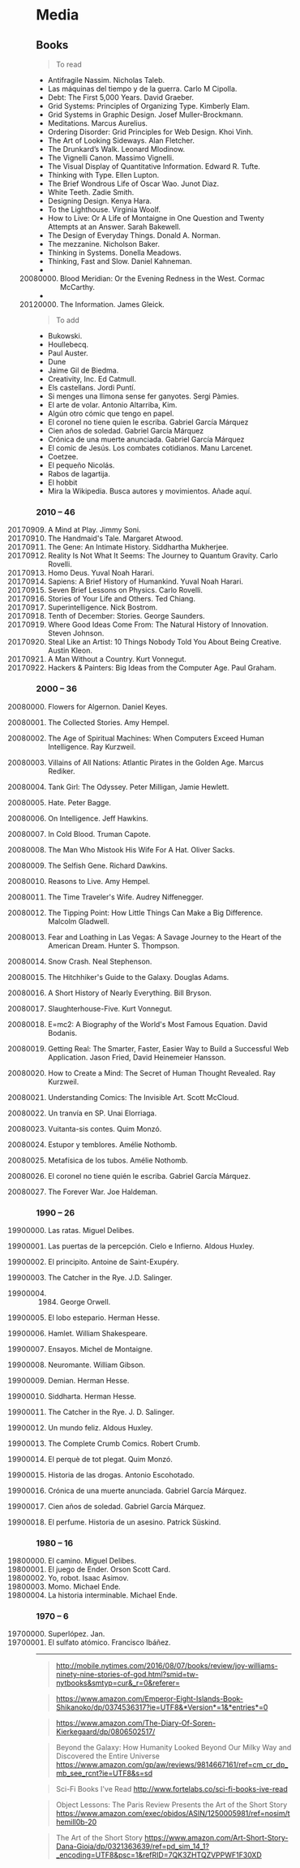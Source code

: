 
# Media

## Books


> To read

+ Antifragile Nassim. Nicholas Taleb.
+ Las máquinas del tiempo y de la guerra. Carlo M Cipolla.
+ Debt: The First 5,000 Years. David Graeber.
+ Grid Systems: Principles of Organizing Type. Kimberly Elam.
+ Grid Systems in Graphic Design. Josef Muller-Brockmann.
+ Meditations. Marcus Aurelius.
+ Ordering Disorder: Grid Principles for Web Design. Khoi Vinh.
+ The Art of Looking Sideways. Alan Fletcher.
+ The Drunkard’s Walk. Leonard Mlodinow.
+ The Vignelli Canon. Massimo Vignelli.
+ The Visual Display of Quantitative Information. Edward R. Tufte.
+ Thinking with Type. Ellen Lupton.
+ The Brief Wondrous Life of Oscar Wao. Junot Diaz.
+ White Teeth. Zadie Smith.
+ Designing Design. Kenya Hara.
+ To the Lighthouse. Virginia Woolf.
+ How to Live: Or A Life of Montaigne in One Question and Twenty Attempts at an Answer. Sarah Bakewell.
+ The Design of Everyday Things. Donald A. Norman.
+ The mezzanine. Nicholson Baker.
+ Thinking in Systems. Donella Meadows.
+ Thinking, Fast and Slow. Daniel Kahneman.
+ 20080000. Blood Meridian: Or the Evening Redness in the West. Cormac McCarthy.
+ 20120000. The Information. James Gleick.



> To add

+ Bukowski.
+ Houllebecq.
+ Paul Auster.
+ Dune
+ Jaime Gil de Biedma.
+ Creativity, Inc. Ed Catmull.
+ Els castellans. Jordi Puntí.
+ Si menges una llimona sense fer ganyotes. Sergi Pàmies.
+ El arte de volar. Antonio Altarriba, Kim.
+ Algún otro cómic que tengo en papel.
+ El coronel no tiene quien le escriba. Gabriel García Márquez
+ Cien años de soledad. Gabriel García Márquez
+ Crónica de una muerte anunciada. Gabriel García Márquez
+ El comic de Jesús. Los combates cotidianos. Manu Larcenet.
+ Coetzee.
+ El pequeño Nicolás.
+ Rabos de lagartija.
+ El hobbit
+ Mira la Wikipedia. Busca autores y movimientos. Añade aquí. 


### 2010 – 46

20170909. A Mind at Play. Jimmy Soni.
20170409. The Handmaid's Tale. Margaret Atwood.
20170330. The Gene: An Intimate History. Siddhartha Mukherjee.
20170310. Reality Is Not What It Seems: The Journey to Quantum Gravity. Carlo Rovelli.
20170202. Homo Deus. Yuval Noah Harari.
20161212. Sapiens: A Brief History of Humankind. Yuval Noah Harari.
20160000. Seven Brief Lessons on Physics. Carlo Rovelli.
20160000. Stories of Your Life and Others. Ted Chiang.
20160000. Superintelligence. Nick Bostrom.
20160000. Tenth of December: Stories. George Saunders.
20160000. Where Good Ideas Come From: The Natural History of Innovation. Steven Johnson.
20160000. Steal Like an Artist: 10 Things Nobody Told You About Being Creative. Austin Kleon.
20150000. A Man Without a Country. Kurt Vonnegut.
20100000. Hackers & Painters: Big Ideas from the Computer Age. Paul Graham.


### 2000 – 36

20080000. Flowers for Algernon. Daniel Keyes.
20070000. The Collected Stories. Amy Hempel.
20060000. The Age of Spiritual Machines: When Computers Exceed Human Intelligence. Ray Kurzweil.
20060000. Villains of All Nations: Atlantic Pirates in the Golden Age. Marcus Rediker.
20060000. Tank Girl: The Odyssey.  Peter Milligan, Jamie Hewlett.
20060000. Hate. Peter Bagge.
20050000. On Intelligence. Jeff Hawkins.
20050000. In Cold Blood. Truman Capote.
20050000. The Man Who Mistook His Wife For A Hat. Oliver Sacks.
20050000. The Selfish Gene. Richard Dawkins.
20050000. Reasons to Live. Amy Hempel.
20050000. The Time Traveler's Wife. Audrey Niffenegger.
20050000. The Tipping Point: How Little Things Can Make a Big Difference. Malcolm Gladwell.
20050000. Fear and Loathing in Las Vegas: A Savage Journey to the Heart of the American Dream. Hunter S. Thompson.
20050000. Snow Crash. Neal Stephenson.
20050000. The Hitchhiker's Guide to the Galaxy. Douglas Adams.
20040000. A Short History of Nearly Everything. Bill Bryson.
20000000. Slaughterhouse-Five. Kurt Vonnegut.

20000000. E=mc2: A Biography of the World's Most Famous Equation. David Bodanis.
20000000. Getting Real: The Smarter, Faster, Easier Way to Build a Successful Web Application. Jason Fried, David Heinemeier Hansson.
20000000. How to Create a Mind: The Secret of Human Thought Revealed. Ray Kurzweil.
20000000. Understanding Comics: The Invisible Art. Scott McCloud.
20000000. Un tranvía en SP. Unai Elorriaga.
20000000. Vuitanta-sis contes. Quim Monzó.
20000000. Estupor y temblores. Amélie Nothomb.
20000000. Metafísica de los tubos. Amélie Nothomb.
20000000. El coronel no tiene quién le escriba. Gabriel García Márquez.
20000000. The Forever War. Joe Haldeman.


### 1990 – 26

19900000. Las ratas. Miguel Delibes.
19900000. Las puertas de la percepción. Cielo e Infierno. Aldous Huxley.
19900000. El principito. Antoine de Saint-Exupéry.

19900000. The Catcher in the Rye. J.D. Salinger.
19900000. 1984. George Orwell.
19900000. El lobo estepario. Herman Hesse.
19900000. Hamlet. William Shakespeare.
19900000. Ensayos. Michel de Montaigne.
19900000. Neuromante. William Gibson.
19900000. Demian. Herman Hesse.
19900000. Siddharta. Herman Hesse.
19900000. The Catcher in the Rye. J. D. Salinger.
19900000. Un mundo feliz. Aldous Huxley.
19900000. The Complete Crumb Comics. Robert Crumb.
19900000. El perquè de tot plegat. Quim Monzó.
19900000. Historia de las drogas. Antonio Escohotado.
19900000. Crónica de una muerte anunciada. Gabriel García Márquez.
19900000. Cien años de soledad. Gabriel García Márquez.
19900000. El perfume. Historia de un asesino. Patrick Süskind.


### 1980 – 16


19800000. El camino. Miguel Delibes.
19800000. El juego de Ender. Orson Scott Card.
19800000. Yo, robot. Isaac Asimov.
19800000. Momo. Michael Ende.
19800000. La historia interminable. Michael Ende.



### 1970 – 6

19700000. Superlópez. Jan.
19700000. El sulfato atómico. Francisco Ibáñez.

---

> http://mobile.nytimes.com/2016/08/07/books/review/joy-williams-ninety-nine-stories-of-god.html?smid=tw-nytbooks&smtyp=cur&_r=0&referer=

> https://www.amazon.com/Emperor-Eight-Islands-Book-Shikanoko/dp/0374536317?ie=UTF8&*Version*=1&*entries*=0

> https://www.amazon.com/The-Diary-Of-Soren-Kierkegaard/dp/0806502517/

> Beyond the Galaxy: How Humanity Looked Beyond Our Milky Way and Discovered the Entire Universe
https://www.amazon.com/gp/aw/reviews/9814667161/ref=cm_cr_dp_mb_see_rcnt?ie=UTF8&s=sd

> Sci-Fi Books I've Read
http://www.fortelabs.co/sci-fi-books-ive-read

> Object Lessons: The Paris Review Presents the Art of the Short Story
https://www.amazon.com/exec/obidos/ASIN/1250005981/ref=nosim/themill0b-20

> The Art of the Short Story
https://www.amazon.com/Art-Short-Story-Dana-Gioia/dp/0321363639/ref=pd_sim_14_1?_encoding=UTF8&psc=1&refRID=7QK3ZHTQZVPPWF1F30XD
